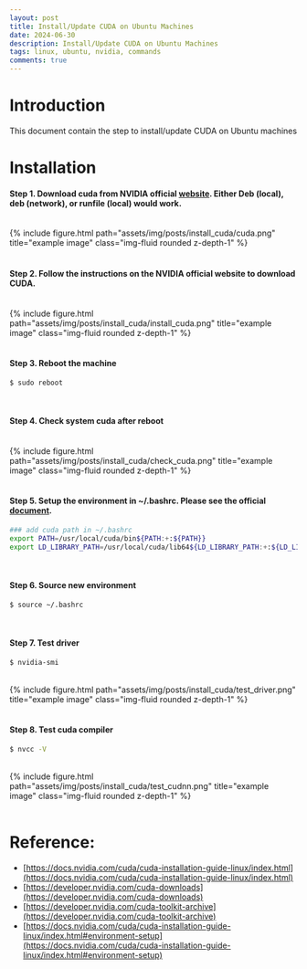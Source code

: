 ```yaml
---
layout: post
title: Install/Update CUDA on Ubuntu Machines
date: 2024-06-30
description: Install/Update CUDA on Ubuntu Machines
tags: linux, ubuntu, nvidia, commands
comments: true
---
```

# Introduction
This document contain the step to install/update CUDA on Ubuntu machines


# Installation 

#### Step 1. Download cuda from NVIDIA official [website](https://developer.nvidia.com/cuda-downloads). Either Deb (local), deb (network), or runfile (local) would work.

<br>
<div class="row">
    <div class="col-sm mt-3 mt-md-0">
        {% include figure.html path="assets/img/posts/install_cuda/cuda.png" title="example image" class="img-fluid rounded z-depth-1" %}
    </div>
</div>
<br>

#### Step 2. Follow the instructions on the NVIDIA official website to download CUDA.

<br>
<div class="row">
    <div class="col-sm mt-3 mt-md-0">
        {% include figure.html path="assets/img/posts/install_cuda/install_cuda.png" title="example image" class="img-fluid rounded z-depth-1" %}
    </div>
</div>
<br>

#### Step 3. Reboot the machine
```bash
$ sudo reboot
```
<br>

#### Step 4. Check system cuda after reboot
<br>
<div class="row">
    <div class="col-sm mt-3 mt-md-0">
        {% include figure.html path="assets/img/posts/install_cuda/check_cuda.png" title="example image" class="img-fluid rounded z-depth-1" %}
    </div>
</div>
<br>

#### Step 5. Setup the environment in ~/.bashrc. Please see the official [document](https://docs.nvidia.com/cuda/cuda-installation-guide-linux/index.html#environment-setup).

```bash
### add cuda path in ~/.bashrc
export PATH=/usr/local/cuda/bin${PATH:+:${PATH}}
export LD_LIBRARY_PATH=/usr/local/cuda/lib64${LD_LIBRARY_PATH:+:${LD_LIBRARY_PATH}}
```
<br>

#### Step 6. Source new environment
```bash
$ source ~/.bashrc
```
<br>

#### Step 7. Test driver
```bash
$ nvidia-smi
```
<br>
<div class="row">
    <div class="col-sm mt-3 mt-md-0">
        {% include figure.html path="assets/img/posts/install_cuda/test_driver.png" title="example image" class="img-fluid rounded z-depth-1" %}
    </div>
</div>
<br>

#### Step 8. Test cuda compiler
```bash
$ nvcc -V
```
<br>
<div class="row">
    <div class="col-sm mt-3 mt-md-0">
        {% include figure.html path="assets/img/posts/install_cuda/test_cudnn.png" title="example image" class="img-fluid rounded z-depth-1" %}
    </div>
</div>
<br>


# Reference:
- [https://docs.nvidia.com/cuda/cuda-installation-guide-linux/index.html](https://docs.nvidia.com/cuda/cuda-installation-guide-linux/index.html)
- [https://developer.nvidia.com/cuda-downloads](https://developer.nvidia.com/cuda-downloads)
- [https://developer.nvidia.com/cuda-toolkit-archive](https://developer.nvidia.com/cuda-toolkit-archive)
- [https://docs.nvidia.com/cuda/cuda-installation-guide-linux/index.html#environment-setup](https://docs.nvidia.com/cuda/cuda-installation-guide-linux/index.html#environment-setup)
